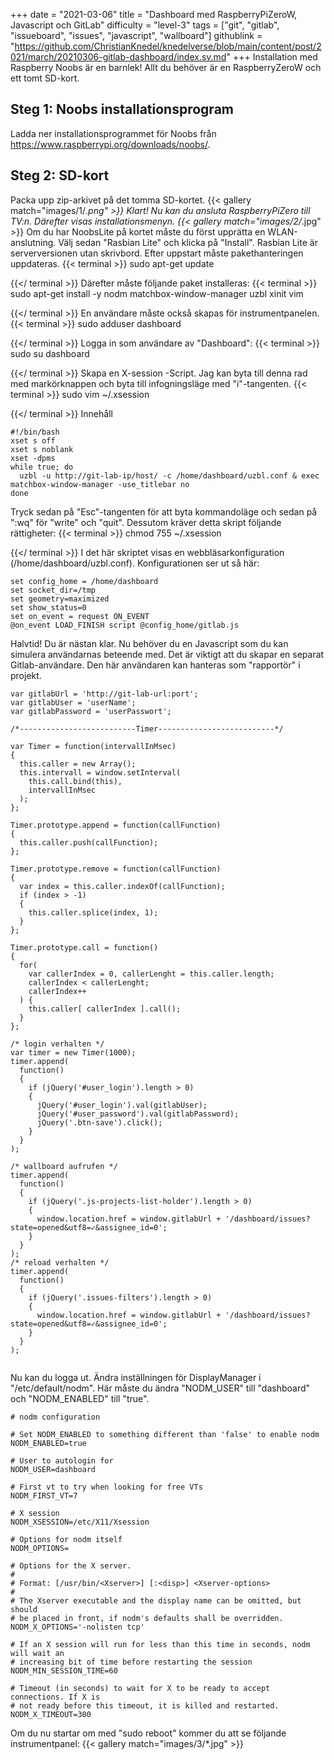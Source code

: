 +++
date = "2021-03-06"
title = "Dashboard med RaspberryPiZeroW, Javascript och GitLab"
difficulty = "level-3"
tags = ["git", "gitlab", "issueboard", "issues", "javascript", "wallboard"]
githublink = "https://github.com/ChristianKnedel/knedelverse/blob/main/content/post/2021/march/20210306-gitlab-dashboard/index.sv.md"
+++
Installation med Raspberry Noobs är en barnlek! Allt du behöver är en RaspberryZeroW och ett tomt SD-kort.
## Steg 1: Noobs installationsprogram
Ladda ner installationsprogrammet för Noobs från https://www.raspberrypi.org/downloads/noobs/.
## Steg 2: SD-kort
Packa upp zip-arkivet på det tomma SD-kortet.
{{< gallery match="images/1/*.png" >}}
Klart! Nu kan du ansluta RaspberryPiZero till TV:n. Därefter visas installationsmenyn.
{{< gallery match="images/2/*.jpg" >}}
Om du har NoobsLite på kortet måste du först upprätta en WLAN-anslutning. Välj sedan "Rasbian Lite" och klicka på "Install". Rasbian Lite är serverversionen utan skrivbord. Efter uppstart måste pakethanteringen uppdateras.
{{< terminal >}}
sudo apt-get update

{{</ terminal >}}
Därefter måste följande paket installeras:
{{< terminal >}}
sudo apt-get install -y nodm matchbox-window-manager uzbl xinit vim

{{</ terminal >}}
En användare måste också skapas för instrumentpanelen.
{{< terminal >}}
sudo adduser dashboard

{{</ terminal >}}
Logga in som användare av "Dashboard":
{{< terminal >}}
sudo su dashboard

{{</ terminal >}}
Skapa en X-session -Script. Jag kan byta till denna rad med markörknappen och byta till infogningsläge med "i"-tangenten.
{{< terminal >}}
sudo vim ~/.xsession

{{</ terminal >}}
Innehåll
```
#!/bin/bash 
xset s off 
xset s noblank 
xset -dpms 
while true; do 
  uzbl -u http://git-lab-ip/host/ -c /home/dashboard/uzbl.conf & exec matchbox-window-manager -use_titlebar no
done

```
Tryck sedan på "Esc"-tangenten för att byta kommandoläge och sedan på ":wq" för "write" och "quit". Dessutom kräver detta skript följande rättigheter:
{{< terminal >}}
chmod 755 ~/.xsession

{{</ terminal >}}
I det här skriptet visas en webbläsarkonfiguration (/home/dashboard/uzbl.conf). Konfigurationen ser ut så här:
```
set config_home = /home/dashboard 
set socket_dir=/tmp 
set geometry=maximized 
set show_status=0 
set on_event = request ON_EVENT 
@on_event LOAD_FINISH script @config_home/gitlab.js

```
Halvtid! Du är nästan klar. Nu behöver du en Javascript som du kan simulera användarnas beteende med. Det är viktigt att du skapar en separat Gitlab-användare. Den här användaren kan hanteras som "rapportör" i projekt.
```
var gitlabUrl = 'http://git-lab-url:port';
var gitlabUser = 'userName';
var gitlabPassword = 'userPasswort';

/*--------------------------Timer--------------------------*/

var Timer = function(intervallInMsec)
{
  this.caller = new Array();
  this.intervall = window.setInterval(
    this.call.bind(this),
    intervallInMsec
  );
};

Timer.prototype.append = function(callFunction)
{
  this.caller.push(callFunction);
};

Timer.prototype.remove = function(callFunction)
{
  var index = this.caller.indexOf(callFunction);
  if (index > -1) 
  {
    this.caller.splice(index, 1);
  }
};

Timer.prototype.call = function()
{
  for(
    var callerIndex = 0, callerLenght = this.caller.length;
    callerIndex < callerLenght;
    callerIndex++
  ) {
    this.caller[ callerIndex ].call();
  }
};

/* login verhalten */
var timer = new Timer(1000);
timer.append(
  function()
  {
    if (jQuery('#user_login').length > 0)
    {
      jQuery('#user_login').val(gitlabUser);
      jQuery('#user_password').val(gitlabPassword);
      jQuery('.btn-save').click();
    }
  }
);

/* wallboard aufrufen */
timer.append(
  function()
  {
    if (jQuery('.js-projects-list-holder').length > 0)
    {
      window.location.href = window.gitlabUrl + '/dashboard/issues?state=opened&utf8=✓&assignee_id=0';
    }
  }
);
/* reload verhalten */
timer.append(
  function()
  {
    if (jQuery('.issues-filters').length > 0)
    {
      window.location.href = window.gitlabUrl + '/dashboard/issues?state=opened&utf8=✓&assignee_id=0';
    }
  }
);


```
Nu kan du logga ut. Ändra inställningen för DisplayManager i "/etc/default/nodm". Här måste du ändra "NODM_USER" till "dashboard" och "NODM_ENABLED" till "true".
```
# nodm configuration

# Set NODM_ENABLED to something different than 'false' to enable nodm
NODM_ENABLED=true

# User to autologin for
NODM_USER=dashboard

# First vt to try when looking for free VTs
NODM_FIRST_VT=7

# X session
NODM_XSESSION=/etc/X11/Xsession

# Options for nodm itself
NODM_OPTIONS=

# Options for the X server.
#
# Format: [/usr/bin/<Xserver>] [:<disp>] <Xserver-options>
#
# The Xserver executable and the display name can be omitted, but should
# be placed in front, if nodm's defaults shall be overridden.
NODM_X_OPTIONS='-nolisten tcp'

# If an X session will run for less than this time in seconds, nodm will wait an
# increasing bit of time before restarting the session
NODM_MIN_SESSION_TIME=60

# Timeout (in seconds) to wait for X to be ready to accept connections. If X is
# not ready before this timeout, it is killed and restarted.
NODM_X_TIMEOUT=300

```
Om du nu startar om med "sudo reboot" kommer du att se följande instrumentpanel:
{{< gallery match="images/3/*.jpg" >}}